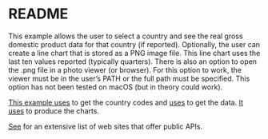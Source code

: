 ﻿# README

This example allows the user to select a country and see the real gross domestic product data for that country (if reported).  Optionally, the user can create a line chart that is stored as a PNG image file. This line chart uses the last ten values reported (typically quarters).  There is also an option to open the .png file in a photo viewer (or browser). For this option to work, the viewer must be in the user’s PATH or the full path must be specified. This option has not been tested on macOS (but in theory could work).

[This example uses](https://restcountries.com/) to get the country codes and [uses](https://www.econdb.com/) to get the data.  [It uses](https://github.com/wcharczuk/go-chart) to produce the charts.

[See](https://github.com/public-apis/public-apis#books) for an extensive list of web sites that offer public APIs.




